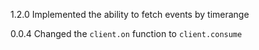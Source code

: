 1.2.0
Implemented the ability to fetch events by timerange

0.0.4
Changed the `client.on` function to `client.consume`
